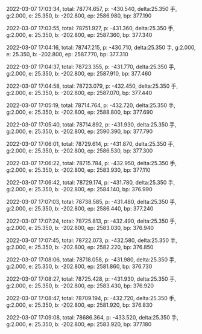 2022-03-07 17:03:34, total: 78774.657, p: -430.540, delta:25.350 手, g:2.000, e: 25.350, b: -202.800, ep: 2586.980, bp: 377.190

2022-03-07 17:03:55, total: 78751.927, p: -431.360, delta:25.350 手, g:2.000, e: 25.350, b: -202.800, ep: 2587.360, bp: 377.340

2022-03-07 17:04:16, total: 78747.215, p: -430.710, delta:25.350 手, g:2.000, e: 25.350, b: -202.800, ep: 2587.770, bp: 377.310

2022-03-07 17:04:37, total: 78723.355, p: -431.770, delta:25.350 手, g:2.000, e: 25.350, b: -202.800, ep: 2587.910, bp: 377.460

2022-03-07 17:04:58, total: 78723.079, p: -432.450, delta:25.350 手, g:2.000, e: 25.350, b: -202.800, ep: 2587.070, bp: 377.440

2022-03-07 17:05:19, total: 78714.764, p: -432.720, delta:25.350 手, g:2.000, e: 25.350, b: -202.800, ep: 2588.800, bp: 377.690

2022-03-07 17:05:40, total: 78714.892, p: -431.930, delta:25.350 手, g:2.000, e: 25.350, b: -202.800, ep: 2590.390, bp: 377.790

2022-03-07 17:06:01, total: 78729.614, p: -431.870, delta:25.350 手, g:2.000, e: 25.350, b: -202.800, ep: 2586.530, bp: 377.300

2022-03-07 17:06:22, total: 78715.784, p: -432.950, delta:25.350 手, g:2.000, e: 25.350, b: -202.800, ep: 2583.930, bp: 377.110

2022-03-07 17:06:42, total: 78729.174, p: -431.780, delta:25.350 手, g:2.000, e: 25.350, b: -202.800, ep: 2584.140, bp: 376.990

2022-03-07 17:07:03, total: 78738.585, p: -431.480, delta:25.350 手, g:2.000, e: 25.350, b: -202.800, ep: 2586.440, bp: 377.240

2022-03-07 17:07:24, total: 78725.813, p: -432.490, delta:25.350 手, g:2.000, e: 25.350, b: -202.800, ep: 2583.030, bp: 376.940

2022-03-07 17:07:45, total: 78722.073, p: -432.580, delta:25.350 手, g:2.000, e: 25.350, b: -202.800, ep: 2582.220, bp: 376.850

2022-03-07 17:08:06, total: 78718.058, p: -431.980, delta:25.350 手, g:2.000, e: 25.350, b: -202.800, ep: 2581.860, bp: 376.730

2022-03-07 17:08:27, total: 78725.428, p: -431.930, delta:25.350 手, g:2.000, e: 25.350, b: -202.800, ep: 2583.430, bp: 376.920

2022-03-07 17:08:47, total: 78709.194, p: -432.720, delta:25.350 手, g:2.000, e: 25.350, b: -202.800, ep: 2581.920, bp: 376.830

2022-03-07 17:09:08, total: 78686.364, p: -433.520, delta:25.350 手, g:2.000, e: 25.350, b: -202.800, ep: 2583.920, bp: 377.180